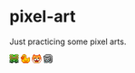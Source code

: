 pixel-art
=========

Just practicing some pixel arts.

![Frog](frog/frog.png)
![Chicken](chicken/chicken.png)
![Dog](dog/dog.png)
![Cat](cat/cat.png)
